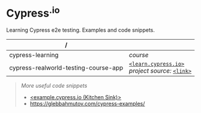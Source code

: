 # Cypress<sup>.io</sup>

Learning Cypress e2e testing. Examples and code snippets.

| /                                    |                                                                                                                                                             |
| ------------------------------------ | ----------------------------------------------------------------------------------------------------------------------------------------------------------- |
| cypress-learning                     | _course_                                                                                                                                                    |
| cypress-realworld-testing-course-app | [`<learn.cypress.io>`](https://learn.cypress.io)<br><em>project source:</em> [`<link>`](https://github.com/cypress-io/cypress-realworld-testing-course-app) |

> <em>More useful code snippets</em><br>
>
> - [<example.cypress.io (Kitchen Sink)>](https://example.cypress.io)
> - https://glebbahmutov.com/cypress-examples/
